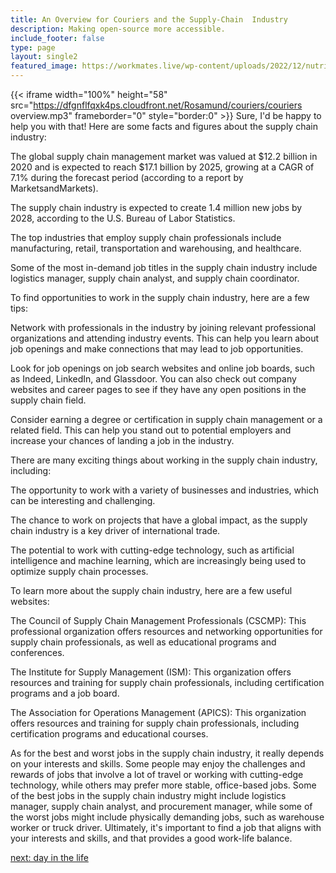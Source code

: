 ```yaml
---
title: An Overview for Couriers and the Supply-Chain  Industry
description: Making open-source more accessible.
include_footer: false
type: page
layout: single2
featured_image: https://workmates.live/wp-content/uploads/2022/12/nutritionist-5-scaled.jpg
---
```


{{< iframe width="100%" height="58" src="https://dfgnflfqxk4ps.cloudfront.net/Rosamund/couriers/couriers overview.mp3" frameborder="0" style="border:0" >}}
Sure, I'd be happy to help you with that! Here are some facts and figures about the supply chain industry:

The global supply chain management market was valued at $12.2 billion in 2020 and is expected to reach $17.1 billion by 2025, growing at a CAGR of 7.1% during the forecast period (according to a report by MarketsandMarkets).

The supply chain industry is expected to create 1.4 million new jobs by 2028, according to the U.S. Bureau of Labor Statistics.

The top industries that employ supply chain professionals include manufacturing, retail, transportation and warehousing, and healthcare.

Some of the most in-demand job titles in the supply chain industry include logistics manager, supply chain analyst, and supply chain coordinator.

To find opportunities to work in the supply chain industry, here are a few tips:

Network with professionals in the industry by joining relevant professional organizations and attending industry events. This can help you learn about job openings and make connections that may lead to job opportunities.

Look for job openings on job search websites and online job boards, such as Indeed, LinkedIn, and Glassdoor. You can also check out company websites and career pages to see if they have any open positions in the supply chain field.

Consider earning a degree or certification in supply chain management or a related field. This can help you stand out to potential employers and increase your chances of landing a job in the industry.

There are many exciting things about working in the supply chain industry, including:

The opportunity to work with a variety of businesses and industries, which can be interesting and challenging.

The chance to work on projects that have a global impact, as the supply chain industry is a key driver of international trade.

The potential to work with cutting-edge technology, such as artificial intelligence and machine learning, which are increasingly being used to optimize supply chain processes.

To learn more about the supply chain industry, here are a few useful websites:

The Council of Supply Chain Management Professionals (CSCMP): This professional organization offers resources and networking opportunities for supply chain professionals, as well as educational programs and conferences.

The Institute for Supply Management (ISM): This organization offers resources and training for supply chain professionals, including certification programs and a job board.

The Association for Operations Management (APICS): This organization offers resources and training for supply chain professionals, including certification programs and educational courses.

As for the best and worst jobs in the supply chain industry, it really depends on your interests and skills. Some people may enjoy the challenges and rewards of jobs that involve a lot of travel or working with cutting-edge technology, while others may prefer more stable, office-based jobs. Some of the best jobs in the supply chain industry might include logistics manager, supply chain analyst, and procurement manager, while some of the worst jobs might include physically demanding jobs, such as warehouse worker or truck driver. Ultimately, it's important to find a job that aligns with your interests and skills, and that provides a good work-life balance.


<a href="https://workdojos.com/couriers/day-in-the-life">next: day in the life</a>
